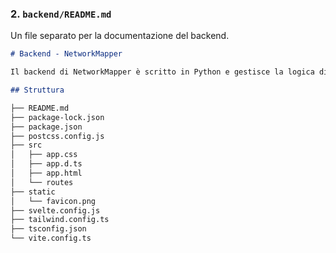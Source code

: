 
### 2. `backend/README.md`
Un file separato per la documentazione del backend.

```markdown
# Backend - NetworkMapper

Il backend di NetworkMapper è scritto in Python e gestisce la logica di scansione della rete.

## Struttura

├── README.md
├── package-lock.json
├── package.json
├── postcss.config.js
├── src
│   ├── app.css
│   ├── app.d.ts
│   ├── app.html
│   └── routes
├── static
│   └── favicon.png
├── svelte.config.js
├── tailwind.config.ts
├── tsconfig.json
└── vite.config.ts

